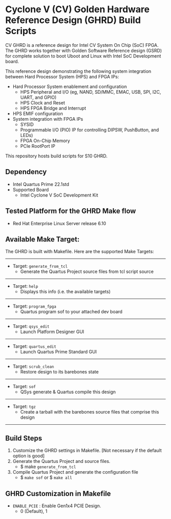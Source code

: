 # Cyclone V (CV) Golden Hardware Reference Design (GHRD) Build Scripts

CV GHRD is a reference design for Intel CV System On Chip (SoC) FPGA. The GHRD works together with Golden Software Reference design (GSRD) for complete solution to boot Uboot and Linux with Intel SoC Development board. 

This reference design demonstrating the following system integration between Hard Processor System (HPS) and FPGA IPs:
- Hard Processor System enablement and configuration
  - HPS Peripheral and I/O (eg, NAND, SD/MMC, EMAC, USB, SPI, I2C, UART, and GPIO)
  - HPS Clock and Reset
  - HPS FPGA Bridge and Interrupt
- HPS EMIF configuration
- System integration with FPGA IPs
  - SYSID
  - Programmable I/O (PIO) IP for controlling DIPSW, PushButton, and LEDs)
  - FPGA On-Chip Memory
  - PCIe RootPort IP

This repository hosts build scripts for S10 GHRD.

## Dependency
* Intel Quartus Prime 22.1std
* Supported Board
  - Intel Cyclone V SoC Development Kit

## Tested Platform for the GHRD Make flow
* Red Hat Enterprise Linux Server release 6.10

## Available Make Target:
The GHRD is built with Makefile. Here are the supported Make Targets:
*********************
* Target: `generate_from_tcl`
  * Generate the Quartus Project source files from tcl script source
*********************
* Target: `help`
  * Displays this info (i.e. the available targets)
*********************
* Target: `program_fpga`
  * Quartus program sof to your attached dev board
*********************
* Target: `qsys_edit`
  * Launch Platform Designer GUI
*********************
* Target: `quartus_edit`
  * Launch Quartus Prime Standard GUI
*********************
* Target: `scrub_clean`
  * Restore design to its barebones state
*********************
* Target: `sof`
  * QSys generate & Quartus compile this design
*********************
* Target: `tgz`
  * Create a tarball with the barebones source files that comprise this design
*********************

## Build Steps
1) Customize the GHRD settings in Makefile. [Not necessary if the default option is good]
2) Generate the Quartus Project and source files.
   - $ make `generate_from_tcl`
3) Compile Quartus Project and generate the configuration file
   - $ `make sof` or $ `make all`

## GHRD Customization in Makefile
- `ENABLE_PCIE`    : Enable Gen1x4 PCIE Design.
  - 0 (Default), 1
